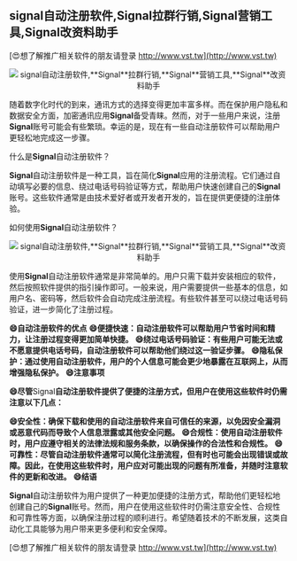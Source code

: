## **signal自动注册软件,**Signal**拉群行销,**Signal**营销工具,**Signal**改资料助手**

[😍想了解推广相关软件的朋友请登录 http://www.vst.tw](http://www.vst.tw)

 <center><img src="https://vst.tw/MP4/tuiguang/png/8.png" alt="signal自动注册软件,**Signal**拉群行销,**Signal**营销工具,**Signal**改资料助手"></center>

随着数字化时代的到来，通讯方式的选择变得更加丰富多样。而在保护用户隐私和数据安全方面，加密通讯应用**Signal**备受青睐。然而，对于一些用户来说，注册**Signal**账号可能会有些繁琐。幸运的是，现在有一些自动注册软件可以帮助用户更轻松地完成这一步骤。

什么是**Signal**自动注册软件？

**Signal**自动注册软件是一种工具，旨在简化**Signal**应用的注册流程。它们通过自动填写必要的信息、绕过电话号码验证等方式，帮助用户快速创建自己的**Signal**账号。这些软件通常是由技术爱好者或开发者开发的，旨在提供更便捷的注册体验。

如何使用**Signal**自动注册软件？

 <center><img src="https://vst.tw/MP4/tuiguang/png/4.png" alt="signal自动注册软件,**Signal**拉群行销,**Signal**营销工具,**Signal**改资料助手"></center>

使用**Signal**自动注册软件通常是非常简单的。用户只需下载并安装相应的软件，然后按照软件提供的指引操作即可。一般来说，用户需要提供一些基本的信息，如用户名、密码等，然后软件会自动完成注册流程。有些软件甚至可以绕过电话号码验证，进一步简化了注册过程。

**😄自动注册软件的优点**
**😄便捷快速：自动注册软件可以帮助用户节省时间和精力，让注册过程变得更加简单快捷。**
**😄绕过电话号码验证：有些用户可能无法或不愿意提供电话号码，自动注册软件可以帮助他们绕过这一验证步骤。**
**😄隐私保护：通过使用自动注册软件，用户的个人信息可能会更少地暴露在互联网上，从而增强隐私保护。**
**😄注意事项**

**😄尽管**Signal**自动注册软件提供了便捷的注册方式，但用户在使用这些软件时仍需注意以下几点：**

**😄安全性：确保下载和使用的自动注册软件来自可信任的来源，以免因安全漏洞或恶意代码而导致个人信息泄露或其他安全问题。**
**😄合规性：使用自动注册软件时，用户应遵守相关的法律法规和服务条款，以确保操作的合法性和合规性。**
**😄可靠性：尽管自动注册软件通常可以简化注册流程，但有时也可能会出现错误或故障。因此，在使用这些软件时，用户应对可能出现的问题有所准备，并随时注意软件的更新和改进。**
**😄结语**

**Signal**自动注册软件为用户提供了一种更加便捷的注册方式，帮助他们更轻松地创建自己的**Signal**账号。然而，用户在使用这些软件时仍需注意安全性、合规性和可靠性等方面，以确保注册过程的顺利进行。希望随着技术的不断发展，这类自动化工具能够为用户带来更多便利和安全保障。

[😍想了解推广相关软件的朋友请登录 http://www.vst.tw](http://www.vst.tw)



